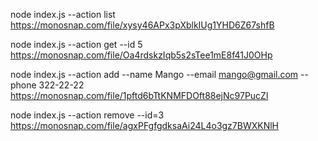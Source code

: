 node index.js --action list
https://monosnap.com/file/xysy46APx3pXblkIUg1YHD6Z67shfB

node index.js --action get --id 5
https://monosnap.com/file/Oa4rdskzIqb5s2sTee1mE8f41J0OHp

node index.js --action add --name Mango --email mango@gmail.com --phone 322-22-22
https://monosnap.com/file/1pftd6bTtKNMFDOft88ejNc97PucZl

node index.js --action remove --id=3
https://monosnap.com/file/agxPFgfgdksaAi24L4o3gz7BWXKNlH

